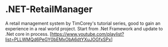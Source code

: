 # .NET-RetailManager
A retail management system by TimCorey's tutorial series, good to gain an experience in a real world project. Start from .Net Framework and update to .Net core in process.
[https://www.youtube.com/playlist?list=PLLWMQd6PeGY0bEMxObA6dtYXuJOGfxSPx]
